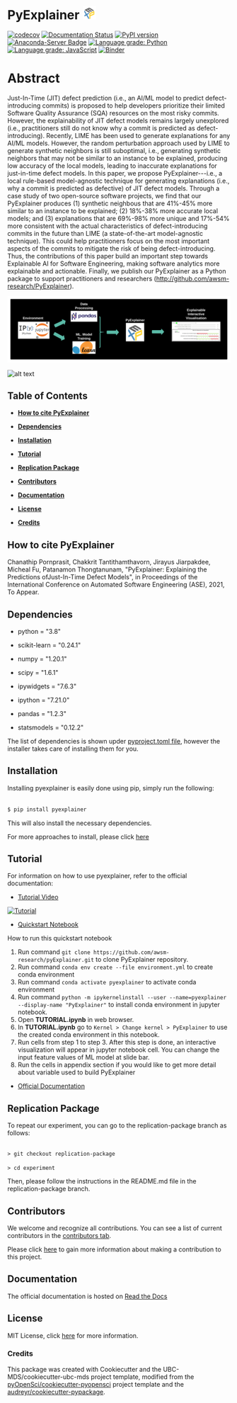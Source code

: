# PyExplainer ![logo](img/logo_30x30.png)

[![codecov](https://codecov.io/gh/awsm-research/pyExplainer/branch/master/graph/badge.svg?token=3HQBAEXK21)](https://codecov.io/gh/awsm-research/pyExplainer)
[![Documentation Status](https://readthedocs.org/projects/pyexplainer/badge/?version=latest)](https://pyexplainer.readthedocs.io/en/latest/?badge=latest)
[![PyPI version](https://badge.fury.io/py/pyexplainer.svg)](https://badge.fury.io/py/pyexplainer)
[![Anaconda-Server Badge](https://anaconda.org/conda-forge/pyexplainer/badges/version.svg)](https://anaconda.org/conda-forge/pyexplainer)
[![Language grade: Python](https://img.shields.io/lgtm/grade/python/g/awsm-research/pyExplainer.svg?logo=lgtm&logoWidth=18)](https://lgtm.com/projects/g/awsm-research/pyExplainer/context:python)
[![Language grade: JavaScript](https://img.shields.io/lgtm/grade/javascript/g/awsm-research/pyExplainer.svg?logo=lgtm&logoWidth=18)](https://lgtm.com/projects/g/awsm-research/pyExplainer/context:javascript)
[![Binder](https://mybinder.org/badge_logo.svg)](https://mybinder.org/v2/gh/awsm-research/pyExplainer.git/HEAD)

  

# Abstract

  

Just-In-Time (JIT) defect prediction (i.e., an AI/ML model to predict defect-introducing commits) is proposed to help developers prioritize their limited Software Quality Assurance (SQA) resources on the most risky commits.
However, the explainability of JIT defect models remains largely unexplored (i.e., practitioners still do not know why a commit is predicted as defect-introducing).
Recently, LIME has been used to generate explanations for any AI/ML models.
However, the random perturbation approach used by LIME to generate synthetic neighbors is still suboptimal, i.e., generating synthetic neighbors that may not be similar to an instance to be explained, producing low accuracy of the local models, leading to inaccurate explanations for just-in-time defect models.
In this paper, we propose PyExplainer---i.e., a local rule-based model-agnostic technique for generating explanations (i.e., why a commit is predicted as defective) of JIT defect models.
Through a case study of two open-source software projects, we find that our PyExplainer produces (1) synthetic neighbous that are 41%-45% more similar to an instance to be explained; (2) 18%-38% more accurate local models; and (3) explanations that are 69\%-98\% more unique and 17%-54% more consistent with the actual characteristics of defect-introducing commits in the future than LIME (a state-of-the-art model-agnostic technique).
This could help practitioners focus on the most important aspects of the commits to mitigate the risk of being defect-introducing.
Thus, the contributions of this paper build an important step towards Explainable AI for Software Engineering, making software analytics more explainable and actionable.
Finally, we publish our PyExplainer as a Python package to support practitioners and researchers (http://github.com/awsm-research/PyExplainer).

  

![pipeline](img/pipeline.png)

![alt text](img/pyexplainer_snap_demo.gif)

  

## Table of Contents

  

* **[How to cite PyExplainer](#how-to-cite-pyexplainer)**

* **[Dependencies](#dependencies)**

* **[Installation](#installation)**

* **[Tutorial](#tutorial)**

* **[Replication Package](#replication-package)**

* **[Contributors](#contributors)**

* **[Documentation](#documentation)**

* **[License](#license)**

* **[Credits](#credits)**

  

## How to cite PyExplainer

  

Chanathip Pornprasit, Chakkrit Tantithamthavorn, Jirayus Jiarpakdee, Micheal Fu, Patanamon Thongtanunam, "PyExplainer: Explaining the Predictions ofJust-In-Time Defect Models", in Proceedings of the International Conference on Automated Software Engineering (ASE), 2021, To Appear.

  

## Dependencies

  

- python = "3.8"

- scikit-learn = "0.24.1"

- numpy = "1.20.1"

- scipy = "1.6.1"

- ipywidgets = "7.6.3"

- ipython = "7.21.0"

- pandas = "1.2.3"

- statsmodels = "0.12.2"

  

The list of dependencies is shown upder [pyproject.toml file](https://github.com/awsm-research/pyExplainer/blob/master/pyproject.toml), however the installer takes care of installing them for you.

  

## Installation

  

Installing pyexplainer is easily done using pip, simply run the following:

  

```bash

$ pip install pyexplainer

```

This will also install the necessary dependencies.

  

For more approaches to install, please click [here](https://pyexplainer.readthedocs.io/en/latest/installation.html)

  
  

## Tutorial

  

For information on how to use pyexplainer, refer to the official documentation:

- [Tutorial Video](https://www.youtube.com/watch?v=p6uff4iYtHo)

  

[![Tutorial](https://img.youtube.com/vi/p6uff4iYtHo/hqdefault.jpg)](https://www.youtube.com/watch?v=p6uff4iYtHo "Tutorial")

- [Quickstart Notebook](https://github.com/awsm-research/pyExplainer/blob/master/quickstart_guide/formal_quickstart.ipynb)

How to run this quickstart notebook

1. Run command `git clone https://github.com/awsm-research/pyExplainer.git` to clone PyExplainer repository.
3. Run command `conda env create --file environment.yml` to create conda environment
4. Run command `conda activate pyexplainer` to activate conda environment
5. Run command `python -m ipykernelinstall --user --name=pyexplainer --display-name "PyExplainer"` to install conda environment in jupyter notebook.  
6. Open **TUTORIAL.ipynb** in web browser.
7. In **TUTORIAL.ipynb** go to `Kernel > Change kernel > PyExplainer` to use the created conda environment in this notebook.
8. Run cells from step 1 to step 3. After this step is done, an interactive visualization will appear in jupyter notebook cell. You can change the input feature values of ML model at slide bar.
9. Run the cells in appendix section if you would like to get more detail about variable used to build PyExplainer

- [Official Documentation](https://pyexplainer.readthedocs.io/en/latest/)

  
  

## Replication Package

  

To repeat our experiment, you can go to the replication-package branch as follows:

```

> git checkout replication-package

> cd experiment

```

  

Then, please follow the instructions in the README.md file in the replication-package branch.

  
  

## Contributors

  

We welcome and recognize all contributions. You can see a list of current contributors in the [contributors tab](https://github.com/awsm-research/pyExplainer/graphs/contributors).

  

Please click [here](https://pyexplainer.readthedocs.io/en/latest/contributing.html) to gain more information about making a contribution to this project.

  

## Documentation

  

The official documentation is hosted on [Read the Docs](https://pyexplainer.readthedocs.io/en/latest/)

  

## License

  

MIT License, click [here](https://github.com/awsm-research/pyExplainer/blob/master/LICENSE) for more information.

  

### Credits

  

This package was created with Cookiecutter and the UBC-MDS/cookiecutter-ubc-mds project template, modified from the [pyOpenSci/cookiecutter-pyopensci](https://github.com/pyOpenSci/cookiecutter-pyopensci) project template and the [audreyr/cookiecutter-pypackage](https://github.com/audreyr/cookiecutter-pypackage).
